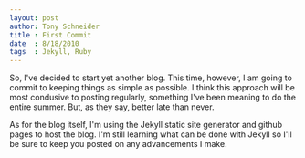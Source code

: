 ```yaml
---
layout: post
author: Tony Schneider
title : First Commit
date  : 8/18/2010
tags  : Jekyll, Ruby
---
```


So, I've decided to start yet another blog. This time, however, I am 
going to commit to keeping things as simple as possible. I think this 
approach will be most condusive to posting regularly, something I've 
been meaning to do the entire summer. But, as they say, better late
than never.

As for the blog itself, I'm using the Jekyll static site generator and
github pages to host the blog. I'm still learning what can be done with
Jekyll so I'll be sure to keep you posted on any advancements I make.
